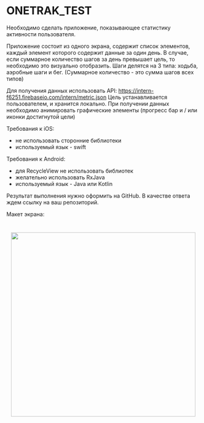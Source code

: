 # ONETRAK_TEST

Необходимо сделать приложение, показывающее статистику активности пользователя.

Приложение состоит из одного экрана, содержит список элементов, каждый элемент которого содержит данные за один день. В случае, если суммарное количество шагов за день превышает цель, то необходимо это визуально отобразить.
Шаги делятся на 3 типа: ходьба, аэробные шаги и бег. (Суммарное количество - это сумма шагов всех типов)

Для получения данных использовать API: https://intern-f6251.firebaseio.com/intern/metric.json
Цель устанавливается пользователем, и хранится локально.
При получении данных необходимо анимировать графические элементы (прогресс бар и / или иконки достигнутой цели)

Требования к iOS:
- не использовать сторонние библиотеки
- используемый язык - swift

Требования к Android:
- для RecycleView не использовать библиотек
- желательно использовать RxJava
- используемый язык - Java или Kotlin

Результат выполнения нужно оформить на GitHub. В качестве ответа ждем ссылку на ваш репозиторий.

Макет экрана:
#
<p align="center">
  <img src="https://s3.eu-central-1.amazonaws.com/onetrak/static/ios_test_task/canvas2.png" width="480">
</p>

